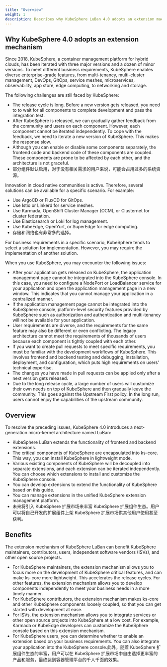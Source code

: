 ```yaml
---
title: "Overview"
weight: 1
description: Describes why KubeSphere LuBan 4.0 adopts an extension machanism and how developers can benefit from it.
---
```


## Why KubeSphere 4.0 adopts an extension mechanism

Since 2018, KubeSphere, a container management platform for hybrid clouds, has been iterated with three major versions and a dozen of minor versions. To meet different business requirements, KubeSphere enables diverse enterprise-grade features, from multi-tenancy, multi-cluster management, DevOps, GitOps, service meshes, microservices, observability, app store, edge computing, to networking and storage.

The following challenges are still faced by KubeSphere:

- The release cycle is long. Before a new version gets released, you need to to wait for all components to complete development and pass the integration test.
- After KubeSphere is released, we can gradually gather feedback from the community and users on each component. However, each component cannot be iterated independently. To cope with the feedback, we need to iterate a new version of KubeSphere. This makes the response slow.
- Although you can enable or disable some components separately, the frontend code and backend code of these components are coupled. These components are prone to be affected by each other, and the architecture is not graceful.
- 部分组件默认启用，对于没有相关需求的用户来说，可能会占用过多的系统资源。

Innovation in cloud native communities is active. Therefore, several solutions can be available for a specific scenario. For example:

- Use ArgoCD or FluxCD for GitOps.
- Use Istio or Linkerd for service meshes.
- Use Karmada, OpenShift Cluster Manager (OCM), or Clusternet for cluster federation.
- Use Elasticsearch or Loki for log management.
- Use KubeEdge, OpenYurt, or SuperEdge for edge computing.
- 存储和网络也有非常多的选择。

For business requirements in a specific scenario, KubeSphere tends to select a solution for implementation. However, you may require the implementation of another solution.

When you use KubeSphere, you may encounter the following issues:

- After your application gets released on KubeSphere, the application management page cannot be integrated into the KubeSphere console. In this case, you need to configure a NodePort or LoadBalancer service for your application and open the application management page in a new window. This indicates that you cannot manage your application in a centralized manner.
- If the application management page cannot be integrated into the KubeSphere console, platform-level security features provided by KubeSphere such as authorization and authentication and multi-tenancy will not be available for your application.
- User requirements are diverse, and the requirements for the same feature may also be different or even conflicting. The legacy architecture cannot meet the requirements of thousands of users because each component is tightly coupled with each other.
- If you want to create pull requests to meet specific requirements, you must be familiar with the development workflows of KubeSphere. This involves frontend and backend testing and debugging, installation, deployment, and configuration, which puts high requirements on users' technical expertise.
- The changes you have made in pull requests can be applied only after a next version gets released.
- Due to the long release cycle, a large number of users will customize their own needs on top of KubeSphere and then gradually leave the community. This goes against the Upstream First policy. In the long run, users cannot enjoy the capabilities of the upstream community.

## Overview

To resolve the preceding issues, KubeSphere 4.0 introduces a next-generation micro-kernel architecture named LuBan:

- KubeSphere LuBan extends the functionality of frontend and backend extensions.
- The critical components of KubeSphere are encapsulated into ks-core. This way, you can install KubeSphere in lightweight mode.
- Various existing components of KubeSphere will be decoupled into separate extensions, and each extension can be iterated independently. You can choose which extensions to install and customize the KubeSphere console.
- You can develop extensions to extend the functionality of KubeSphere based on this guide.
- You can manage extensions in the unified KubeSphere extension management platform.
- 未来将引入 KubeSphere 扩展市场来丰富 KubeSphere 扩展组件生态。用户可以将自己开发的扩展组件上架 KubeSphere 扩展市场供其他用户使用甚至获利。

## Benefits

The extension mechanism of KubeSphere LuBan  can benefit KubeSphere maintainers, contributors, users, independent software vendors (ISVs), and other open source projects.

- For KubeSphere maintainers, the extension mechanism allows you to focus more on the development of KubeSphere critical features, and can make ks-core more lightweight. This accelerates the release cycles. For other features, the extension mechanism allows you to develop components independently to meet your business needs in a more timely manner.
- For KubeSphere contributors, the extension mechanism makes ks-core and other KubeSphere components loosely coupled, so that you can get started with development at ease.
- For ISVs, the extension mechanism allows you to integrate services or other open source projects into KubeSphere at a low cost. For example, Karmada or KubeEdge developers can customize the KubeSphere console based on this extension mechanism.
- For KubeSphere users, you can determine whether to enable an extension based on your business requirements. You can also integrate your application into the KubeSphere console.此外，随着 KubeSphere 扩展组件生态的丰富，用户可以在 KubeSphere 扩展市场中自由选择更丰富的产品和服务，最终达到容器管理平台的千人千面的效果。